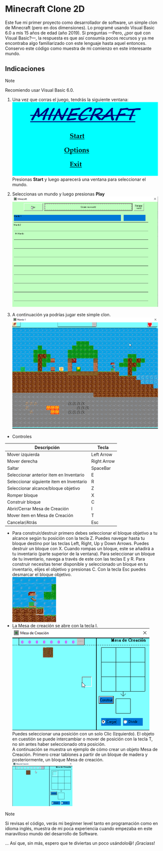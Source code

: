 # Minecraft Clone 2D

Este fue mi primer proyecto como desarrollador de software, un simple clon de Minecraft (pero en dos dimensiones). Lo programé usando Visual Basic 6.0 a mis 15 años de edad (año 2019). Si preguntas —Pero, ¿por qué con Visual Basic?—, la respuesta es que así consumía pocos recursos y ya me encontraba algo familiarizado con este lenguaje hasta aquel entonces. Conservo este código como muestra de mi comienzo en este interesante mundo.  

## Indicaciones
>[!NOTE]
>
>Recomiendo usar Visual Basic 6.0.

1. Una vez que corras el juego, tendrás la siguiente ventana:  
![screen](https://github.com/Alvarez-Bermudez/MinecraftClone2d/blob/main/screenshots/01-_home.png)  
Presionas **Start** y luego aparecerá una ventana para seleccionar el mundo.  

1. Seleccionas un mundo y luego presionas **Play**  
![screen](https://github.com/Alvarez-Bermudez/MinecraftClone2d/blob/main/screenshots/02-selectWorld.png)  

1. A continuación ya podrías jugar este simple clon.  
![screen](https://github.com/Alvarez-Bermudez/MinecraftClone2d/blob/main/screenshots/03-_playing.png)  

- Controles

| Descripción | Tecla |
|---|---|
| Mover izquierda | Left Arrow |
| Mover derecha | Right Arrow |
| Saltar | SpaceBar |
| Seleccionar anterior item en Inventario | E |
| Seleccionar siguiente item en Inventario | R |
| Seleccionar alcance/bloque objetivo | Z |
| Romper bloque | X |
| Construir bloque | C |
| Abrir/Cerrar Mesa de Creación| I |
| Mover item en Mesa de Creación | T |
| Cancelar/Atrás | Esc |

- Para construir/destruir primero debes seleccionar el bloque objetivo a tu alcance según tu posición con la tecla Z. Puedes navegar hasta tu bloque destino por las teclas Left, Right, Up y Down Arrows. Puedes destruir un bloque con X. Cuando rompas un bloque, este se añadirá a tu inventario (parte superior de la ventana). Para seleccionar un bloque de tu inventario, navega a través de este con las teclas E y R. Para construir necesitas tener disponible y seleccionado un bloque en tu inventario, elijes el objetivo y presionas C. Con la tecla Esc puedes desmarcar el bloque objetivo.  
![screen](https://github.com/Alvarez-Bermudez/MinecraftClone2d/blob/main/screenshots/04-building.gif)  
- La Mesa de creación se abre con la tecla I.  
![screen](https://github.com/Alvarez-Bermudez/MinecraftClone2d/blob/main/screenshots/05-buildingBox.png)  
Puedes seleccionar una posición con un solo Clic (Izquierdo). El objeto en cuestión se puede intercambiar o mover de posición con la tecla T, no sin antes haber seleccionado otra posición.  
A continuación se muestra un ejemplo de cómo crear un objeto Mesa de Creación. Primero crear tablones a partir de un bloque de madera y posteriormente, un bloque Mesa de creación.  
![screen](https://github.com/Alvarez-Bermudez/MinecraftClone2d/blob/main/screenshots/06-mesa.gif)  

>[!NOTE]
>
> Si revisas el código, verás mi beginner level tanto en programación como en idioma inglés, muestra de mi poca experiencia cuando empezaba en este maravilloso mundo del desarrollo de Software.

... Así que, sin más, espero que te diviertas un poco usándolo😆! ¡Graciass!


